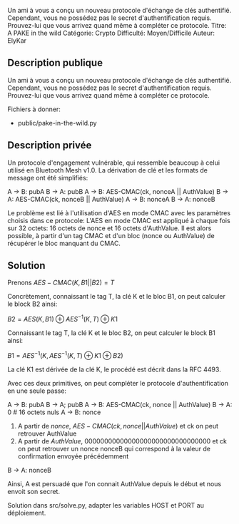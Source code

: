 Un ami à vous a conçu un nouveau protocole d'échange de clés authentifié.
Cependant, vous ne possédez pas le secret d'authentification requis.
Prouvez-lui que vous arrivez quand même à compléter ce protocole.
Titre: A PAKE in the wild
Catégorie: Crypto
Difficulté: Moyen/Difficile
Auteur: ElyKar

Description publique
--------------------


Un ami à vous a conçu un nouveau protocole d'échange de clés authentifié.
Cependant, vous ne possédez pas le secret d'authentification requis.
Prouvez-lui que vous arrivez quand même à compléter ce protocole.

Fichiers à donner:
- public/pake-in-the-wild.py

Description privée
------------------

Un protocole d'engagement vulnérable, qui ressemble beaucoup à celui utilisé en Bluetooth Mesh v1.0. La dérivation de clé et les formats de message ont été simplifiés:

A -> B: pubA
B -> A: pubB
A -> B: AES-CMAC(ck, nonceA || AuthValue)
B -> A: AES-CMAC(ck, nonceB || AuthValue)
A -> B: nonceA
B -> A: nonceB

Le problème est lié à l'utilisation d'AES en mode CMAC avec les paramètres choisis dans ce protocole: 
L'AES en mode CMAC est appliqué à chaque fois sur 32 octets: 16 octets de nonce et 16 octets d'AuthValue.
Il est alors possible, à partir d'un tag CMAC et d'un bloc (nonce ou AuthValue) de récupérer le bloc manquant du CMAC.

Solution
--------

Prenons $AES-CMAC(K, B1 || B2) = T$

Concrètement, connaissant le tag T, la clé K et le bloc B1, on peut calculer le block B2 ainsi:

$B2 = AES(K, B1) \oplus AES^{-1}(K, T) \oplus K1$

Connaissant le tag T, la clé K et le bloc B2, on peut calculer le block B1 ainsi:

$B1 = AES^{-1}(K, AES^{-1}(K, T) \oplus K1 \oplus B2)$

La clé K1 est dérivée de la clé K, le procédé est décrit dans la RFC 4493.

Avec ces deux primitives, on peut compléter le protocole d'authentification en une seule passe:

A -> B: pubA
B -> A; pubB
A -> B: AES-CMAC(ck, nonce || AuthValue)
B -> A: 0 # 16 octets nuls
A -> B: nonce

1. A partir de $nonce$, $AES-CMAC(ck, nonce || AuthValue)$ et ck on peut retrouver AuthValue
2. A partir de $AuthValue$, $00000000000000000000000000000000$ et ck on peut retrouver un nonce nonceB qui correspond à la valeur de confirmation envoyée précédemment

B -> A: nonceB

Ainsi, A est persuadé que l'on connait AuthValue depuis le début et nous envoit son secret.

Solution dans src/solve.py, adapter les variables HOST et PORT au déploiement.
